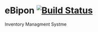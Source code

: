 # eBipon [![Build Status](https://travis-ci.org/iroon/ebipon.svg?branch=master)](https://travis-ci.org/iroon/ebipon)

Inventory Managment Systme